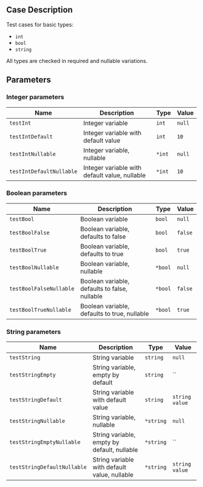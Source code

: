 ## Case Description

Test cases for basic types:

- `int`
- `bool`
- `string`

All types are checked in required and nullable variations.

## Parameters

### Integer parameters

| Name                     | Description                                   | Type   | Value  |
| ------------------------ | --------------------------------------------- | ------ | ------ |
| `testInt`                | Integer variable                              | `int`  | `null` |
| `testIntDefault`         | Integer variable with default value           | `int`  | `10`   |
| `testIntNullable`        | Integer variable, nullable                    | `*int` | `null` |
| `testIntDefaultNullable` | Integer variable with default value, nullable | `*int` | `10`   |

### Boolean parameters

| Name                    | Description                                   | Type    | Value   |
| ----------------------- | --------------------------------------------- | ------- | ------- |
| `testBool`              | Boolean variable                              | `bool`  | `null`  |
| `testBoolFalse`         | Boolean variable, defaults to false           | `bool`  | `false` |
| `testBoolTrue`          | Boolean variable, defaults to true            | `bool`  | `true`  |
| `testBoolNullable`      | Boolean variable, nullable                    | `*bool` | `null`  |
| `testBoolFalseNullable` | Boolean variable, defaults to false, nullable | `*bool` | `false` |
| `testBoolTrueNullable`  | Boolean variable, defaults to true, nullable  | `*bool` | `true`  |

### String parameters

| Name                        | Description                                  | Type      | Value          |
| --------------------------- | -------------------------------------------- | --------- | -------------- |
| `testString`                | String variable                              | `string`  | `null`         |
| `testStringEmpty`           | String variable, empty by default            | `string`  | ``             |
| `testStringDefault`         | String variable with default value           | `string`  | `string value` |
| `testStringNullable`        | String variable, nullable                    | `*string` | `null`         |
| `testStringEmptyNullable`   | String variable, empty by default, nullable  | `*string` | ``             |
| `testStringDefaultNullable` | String variable with default value, nullable | `*string` | `string value` |
